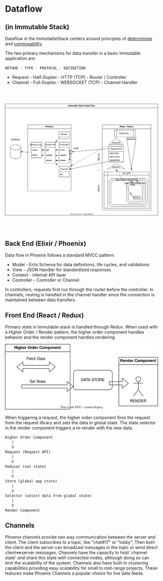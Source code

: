 # Dataflow
## (in Immutable Stack)

Dataflow in the ImmutableStack centers around principles of [determinism](https://github.com/Macioa/ImmutableStuff/blob/master/determinism.md) and [composability](https://github.com/Macioa/ImmutableStuff/blob/master/composability.md).  

The two primary mechanisms for data transfer in a basic Immutable application are:
<br>

`METHOD - TYPE - PROTOCOL - DEFINITION`
* Request - Half-Duplex - HTTP (TCP) - Router / Controller
* Channel - Full-Duplex - WEBSOCKET (TCP) - Channel Handler

<br><br>

![Immutable Data Flow](https://raw.githubusercontent.com/Macioa/ImmutableStuff/master/dataflow.drawio.svg)

<br><br>

## Back End (Elixir / Phoenix)

Data flow in Phoenix follows a standard MVCC pattern:
* Model - Ecto Schema for data definitions, life cycles, and validations
* View - JSON Handler for standardized responses
* Context - internal API layer
* Controller - Controller or Channel

In controllers, requests first run through the router before the controller. In channels, routing is handled in the channel handler since the connection is maintained between data transfers.

## Front End (React / Redux)

Primary state in Immutable stack is handled through Redux. When used with a Higher Order / Render pattern, the higher order component handles behavior and the render component handles rendering.

![Higher Order Component](https://raw.githubusercontent.com/Macioa/ImmutableStuff/master/higherorder.drawio.svg)

When triggering a request, the higher order component fires the request from the request library and sets the data in global state. The state selector in the render component triggers a re-render with the new data.
```
Higher Order Component
   |
   V
Request (Request API)
   |
   V
Reducer (set state)
   |
   V
Store (global app store)
   |
   V
Selector (select data from global state)
   |
   V
Render Component
```

## Channels
Phoenix channels provide two way communication between the server and client. The client subscribes to a topic, like "chat#17" or "lobby", Then both the client and the server can broadcast messages in the topic or send direct client<=>server messages. Channels have the capacity to hold 'channel state' and share this state with connected nodes, although doing so can limit the scalability of the system. Channels also have built-in clustering capabilities providing easy scalability for small to mid-range projects. These features make Phoenix Channels a popular choice for live data feeds.